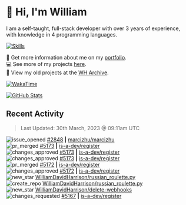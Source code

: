 # 👋 Hi, I'm William
I am a self-taught, full-stack developer with over 3 years of experience, with knowledge in 4 programming languages.

[![Skills](https://skillicons.dev/icons?i=css,cloudflare,discord,bots,docker,express,firebase,git,github,githubactions,html,js,linux,md,mongodb,netlify,nodejs,replit,tailwind,ts,vercel,vscode,wordpress,workers)](https://wdh.gg/dev)

🧑 Get more information about me on my [portfolio](https://wdh.gg/dev).
<br>
💻 See more of my projects [here](https://wdh.gg/github-org).
<br>
📁 View my old projects at the [WH Archive](https://wdh.gg/archive).

[![WakaTime](https://wakatime.com/badge/user/817e29c1-e1ac-4adc-936b-37bfa447c165.svg?style=for-the-badge)](https://wdh.gg/wakatime)

[![GitHub Stats](https://github-readme-stats.vercel.app/api?username=williamdavidharrison&theme=algolia&show_icons=true&border_radius=8&count_private=true&include_all_commits=true)](https://wdh.gg/github)

## Recent Activity
<!--RECENT_ACTIVITY:last_update-->
> Last Updated: 30th March, 2023 @ 09:11am UTC
<!--RECENT_ACTIVITY:last_update_end-->

<!--RECENT_ACTIVITY:start-->
![issue_opened](https://cdn.jsdelivr.net/gh/Readme-Workflows/Readme-Icons@main/icons/octicons/IssueOpened.svg) [#2848](https://github.com/marcizhu/marcizhu/issues/2848) **|** [marcizhu/marcizhu](https://github.com/marcizhu/marcizhu)<br>
![pr_merged](https://cdn.jsdelivr.net/gh/Readme-Workflows/Readme-Icons@main/icons/octicons/PullRequestMerged.svg) [#5173](https://github.com/is-a-dev/register/pull/5173) **|** [is-a-dev/register](https://github.com/is-a-dev/register)<br>
![changes_approved](https://cdn.jsdelivr.net/gh/Readme-Workflows/Readme-Icons@main/icons/octicons/ApprovedChanges.svg) [#5173](https://github.com/is-a-dev/register/pull/5173#pullrequestreview-1364507866) **|** [is-a-dev/register](https://github.com/is-a-dev/register)<br>
![changes_approved](https://cdn.jsdelivr.net/gh/Readme-Workflows/Readme-Icons@main/icons/octicons/ApprovedChanges.svg) [#5173](https://github.com/is-a-dev/register/pull/5173#pullrequestreview-1364505398) **|** [is-a-dev/register](https://github.com/is-a-dev/register)<br>
![pr_merged](https://cdn.jsdelivr.net/gh/Readme-Workflows/Readme-Icons@main/icons/octicons/PullRequestMerged.svg) [#5172](https://github.com/is-a-dev/register/pull/5172) **|** [is-a-dev/register](https://github.com/is-a-dev/register)<br>
![changes_approved](https://cdn.jsdelivr.net/gh/Readme-Workflows/Readme-Icons@main/icons/octicons/ApprovedChanges.svg) [#5172](https://github.com/is-a-dev/register/pull/5172#pullrequestreview-1364385927) **|** [is-a-dev/register](https://github.com/is-a-dev/register)<br>
![new_star](https://cdn.jsdelivr.net/gh/Readme-Workflows/Readme-Icons@main/icons/octicons/StarredRepositoryYellow.svg) [WilliamDavidHarrison/russian_roulette.py](https://github.com/WilliamDavidHarrison/russian_roulette.py)<br>
![create_repo](https://cdn.jsdelivr.net/gh/Readme-Workflows/Readme-Icons@main/icons/octicons/Repository.svg) [WilliamDavidHarrison/russian_roulette.py](https://github.com/WilliamDavidHarrison/russian_roulette.py)<br>
![new_star](https://cdn.jsdelivr.net/gh/Readme-Workflows/Readme-Icons@main/icons/octicons/StarredRepositoryYellow.svg) [WilliamDavidHarrison/delete-webhooks](https://github.com/WilliamDavidHarrison/delete-webhooks)<br>
![changes_requested](https://cdn.jsdelivr.net/gh/Readme-Workflows/Readme-Icons@main/icons/octicons/RequestedChanges.svg) [#5167](https://github.com/is-a-dev/register/pull/5167#pullrequestreview-1364098911) **|** [is-a-dev/register](https://github.com/is-a-dev/register)<br>
<!--RECENT_ACTIVITY:end-->
